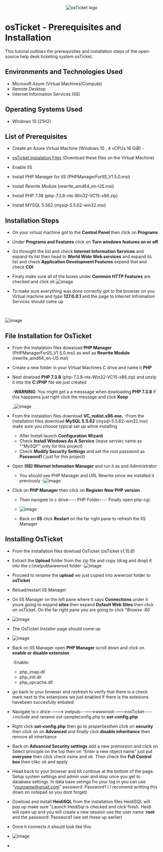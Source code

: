 <p align="center">
<img src="https://i.imgur.com/Clzj7Xs.png" alt="osTicket logo"/>
</p>

<h1>osTicket - Prerequisites and Installation</h1>
This tutorial outlines the prerequisites and installation steps of the open-source help desk ticketing system osTicket.<br />



<h2>Environments and Technologies Used</h2>

- Microsoft Azure (Virtual Machines/Compute)
- Remote Desktop
- Internet Information Services (IIS)

<h2>Operating Systems Used </h2>

- Windows 10</b> (21H2)

<h2>List of Prerequisites</h2>

- Create an Azure Virtual Machine (Windows 10 , 4 vCPUs 16 GiB)
-<li><a href= "https://drive.google.com/drive/u/0/folders/1APMfNyfNzcxZC6EzdaNfdZsUwxWYChf6">osTicket Instalation Files</a> (Download these files on the Virtual Machine)
  
- Enable IIS 
- Install PHP Manager for IIS (PHPManagerForIIS_V1.5.0.msi)
- Install Rewrite Module (rewrite_amd64_en-US.msi)
- Install PHP 7.38 (php-7.3.8-nts-Win32-VC15-x86.zip)
- Install MYSQL 5.562 (mysql-5.5.62-win32.msi)
 

<h2>Installation Steps</h2>

- On your virtual machine got to the **Control Panel** then click on **Programs**
- Under **Programs and Features** click on **Turn windows features on or off**
- Go throught the list and check **Internet Information Services** and expand its list then head to **World Wide Web services** and expand its list and check **Application Development Features** expand that and check **CGI**
- Finaly make sure all of the boxes under **Common HTTP Features** are checked and click ok 
  ![image](https://github.com/Andrea-Decasenave/osticket-prereqs/assets/150068516/b951a5cc-cb35-4202-8381-156a9b803aa3)

- To make sure everything was done correctly got to the browser on you Virtual machine and type **127.0.0.1** and the page to Internet Infromation Services should come up 
</p>
<br />


<p>
  
  ![image](https://github.com/Andrea-Decasenave/osticket-prereqs/assets/150068516/8d00c9bd-60e7-45d6-9f3f-da41a015620e)

</p>
<p>
<h2>File Installation for OsTicket</h2>
  

- From the Instalation files dowaload **PHP Manager** (PHPManagerForIIS_V1.5.0.msi) as well as **Rewrite Module** (rewrite_amd64_en-US.msi)
- Create a new folder in your Virtual Machines C drive and name it **PHP**
- Next dowload **PHP 7.3.8** (php-7.3.8-nts-Win32-VC15-x86.zip) and unzip it into the **C:/PHP** file we just created

    -**WARNING**: You might get a a messsage when dowloading **PHP 7.3.8** if this happpens just right click the message and click **Keep**

  _![image](https://github.com/Andrea-Decasenave/osticket-prereqs/assets/150068516/aa38ec3d-0d64-435a-b1a0-238c3fa36213)

- From the instalation files download **VC_redist.x86.exe.** 
-From the installation files  download **MySQL 5.5.62** (mysql-5.5.62-win32.msi) make sure you choose typical set up whne installing
  - After Install launch **Configuration Wizard**
  - Check **Install Windows As A Service** (leave serviec name as ""MySQl"" only for this project)
  - Check **Modify Security Settings** and set the root password as **Password1** ( just for this project)

- Open **(IIS) INternet Infomation Manager** and run it as and Administrator
  - You should see PHP Manager and URL Rewrite since we installed it previously
  -![image](https://github.com/Andrea-Decasenave/osticket-prereqs/assets/150068516/e3de2411-5014-462a-88ef-3b7678607057)
- Click on **PHP Manager** then click on **Register New PHP version**
    - Then navigate to c drive---- PHP Folder---- Finally open php-cgi.
    - ![image](https://github.com/Andrea-Decasenave/osticket-prereqs/assets/150068516/073352b9-9742-42cb-be66-0c3fa033392e)

  - Back on **IIS** click **Restart** on the far right pane to refresh the IIS Manager

<h2>Installing OsTicket</h2>

- From the installation files dowload OsTicket (osTicket v1.15.8)
- Extract the **Upload** folder from the zip file and copy (drag and drop) it into the c:\inetpub\wwwroot folder
  -![image](https://github.com/Andrea-Decasenave/osticket-prereqs/assets/150068516/42048aad-e7f4-4812-ae23-c77e28921fea)

- Proceed to rename the **upload** we just copied into wwwroot folder to **osTicket**
- Reload/restart IIS Manager
- On IIS Manager on the left pane where it says **Connections** under it youre going to expand **sites** then expand **Default Web Sites**  then click on osTicket. On the far right pane you are going to click **Browse *:80**
- ![image](https://github.com/Andrea-Decasenave/osticket-prereqs/assets/150068516/f0c60d80-72bf-4062-89f0-9746b5a1de6c)

- The OsTicket Installer page should come up
- ![image](https://github.com/Andrea-Decasenave/osticket-prereqs/assets/150068516/8f4d8ece-5dc6-443e-b668-116805182e7f)
- Back on IIS Manager open **PHP Manager** scroll down and click on **enable or disable extension**

  -Enable:  
  - php_imap.dll
  -  php_intl.dll
  -   php_opcache.dll
- go back to your browser and resfresh to verify that there is a check mark next to the extansions we just enabled if there is the extesions havebeen succesfully enbaled
- Navigate to c drice----> inetpub----->wwwroot---->osTicket---->include and rename ost-sampleconfig.php to **ost-config.php**
- Right click **ost-config.php** then go to propertiesthen click on **security** then click on on **Advanced** and finally click **disable inheritance** then remove all inheritance 
- Back on **Advanced Security settings** add a new premission and click on Select principle on the top then on "Enter a new object name" just put **everyone** then click check nsme and ok. Then check the **Full Control box** then clikc ok and apply
- Head back to your browser and hit continue at the bottom of the page. Setup system settings and admin user and stop once you get to database settings. In data base setings fro your log in you can use "yourname@gmail.com" password: Password1 ( I recomend writting this down on notepad so you dont forget)
- Dowload  and install **HeidiSQL** from the installation files HeidiSQL will pop up make sure "Launch HeidiSql is checked and click finish. Heidi will open up and you will create a new session use the user name :**root**  and the password: Password1 (we set these up earlier)
- Once it connects it should look like this:
- ![image](https://github.com/Andrea-Decasenave/osticket-prereqs/assets/150068516/152b1f80-e97b-4246-a16a-fdeb3e6986fb)
- 


  

</p>
<p>

<br />

